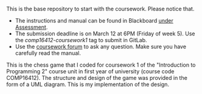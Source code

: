 This is the base repository to start with the coursework. Please notice that.

* The instructions and manual can be found in Blackboard [under Assessment](https://online.manchester.ac.uk/webapps/blackboard/content/listContentEditable.jsp?content_id=_12135205_1&course_id=_62535_1&mode=reset).
* The submission deadline is on March 12 at 6PM (Friday of week 5). Use the *comp16412-coursework1* tag to submit in GitLab.
* Use the [coursework forum](https://online.manchester.ac.uk/webapps/blackboard/content/launchLink.jsp?course_id=_62535_1&content_id=_12348309_1&mode=cpview) to ask any question. Make sure you have carefully read the manual.

This is the chess game that I coded for coursework 1 of the "Introduction to Programming 2" course unit in first year of university (course code COMP16412). The structure and design of the game was provided in the form of a UML diagram. This is my implementation of the design.
